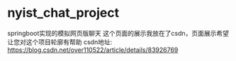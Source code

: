 # nyist_chat_project
springboot实现的模拟网页版聊天
这个页面的展示我放在了csdn，页面展示希望让您对这个项目轮廓有帮助
csdn地址: https://blog.csdn.net/over110522/article/details/83926769

